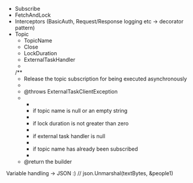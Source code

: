 - Subscribe
- FetchAndLock
- Interceptors (BasicAuth, Request/Response logging etc -> decorator pattern)
- Topic
  - TopicName
  - Close
  - LockDuration
  - ExternalTaskHandler
  -
   /**
    * Release the topic subscription for being executed asynchronously
    *
    * @throws ExternalTaskClientException
    * <ul>
    *   <li> if topic name is null or an empty string
    *   <li> if lock duration is not greater than zero
    *   <li> if external task handler is null
    *   <li> if topic name has already been subscribed
    * </ul>
    * @return the builder


Variable handling -> JSON :)
// json.Unmarshal(textBytes, &people1)
